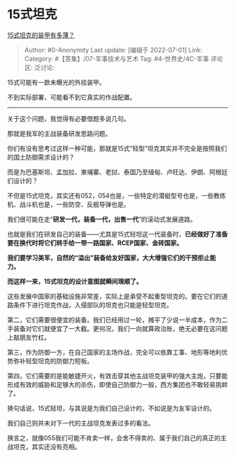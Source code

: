 # 15式坦克
[15式坦克的装甲有多薄？](https://www.zhihu.com/question/535017302/answer/2554232105)

> Author: #0-Anonymity
> Last update: [编辑于 2022-07-01]
> Link:
> Category: #【答集】/07-军事技术与艺术
> Tag: #4-世界史/4C-军事
> 评论区:
> 泛讨论:

15式可能有一款未曝光的外挂装甲。

不到实际部署，可能看不到它真实的作战配置。

---

关于这个问题，我觉得有必要借题多说几句。

那就是我军的主战装备研发思路问题。

你们有没有思考过这样一种可能，那就是15式“轻型”坦克其实并不完全是按照我们的国土防御需求设计的？

而是为巴基斯坦、孟加拉、柬埔寨、老挝、泰国乃至缅甸、卢旺达、伊朗、阿根廷们设计的？

不但是15式坦克，其实还有052，054也是，一些特定的潜艇型号也是，一些教练机、战斗机也是，一些防空、反舰导弹也是。

我们很可能在走“**研发一代，装备一代，出售一代**”的滚动式发展道路。

也就是我们在研发自己的装备——尤其是15式轻坦这一代装备时，**已经做好了准备要在换代时将它们转手给一带一路国家、RCEP国家、金砖国家。**

**我们要学习美军，自然的“溢出”装备给友好国家，大大增强它们的干预拒止能力。**

**而这样一来，15式坦克的设计意图就瞬间理顺了。**

这些发展中国家的基础设施非常差，实际上是承受不起重型坦克的。要在它们的道路条件下进行坦克作战，入侵部队的坦克也只能是轻型坦克。

第二，它们需要很便宜的装备。我们已经用过一轮，摊平了少说一半成本，作为二手装备对它们就便宜了一大截。更何况，我们一向就算政治账，绝无必要在这问题上敲朋友竹杠。

第三，作为防御一方，在自己国家的主场作战，完全可以依靠工事、地形等地利优势弥补轻型坦克的防御力短板。

第四，它们需要的是能敏捷开火，有效击穿其他主战坦克装甲的强大主炮，只要能形成有效的威胁和足够大的杀伤，即使自己防御力一般，西方集团也不敢轻易挑衅了。

换句话说，15式轻坦，与其说是为我们自己设计的，不如说是为友军设计的。

我们自己则并未对下一代的主战坦克发表过多的看法。

换言之，就像055我们可能不肯卖一样，会舍不得卖的、属于我们自己的真正的主战坦克，其实还没有亮相。
